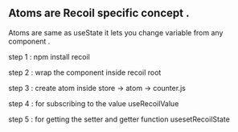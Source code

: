 ## Atoms are Recoil specific concept .

Atoms are same as useState it lets you change variable from any component .

step 1 : npm install recoil

step 2 : wrap the component inside recoil root

step 3 : create atom inside store -> atom -> counter.js

step 4 : for subscribing to the value useRecoilValue

step 5 : for getting the setter and getter function usesetRecoilState
